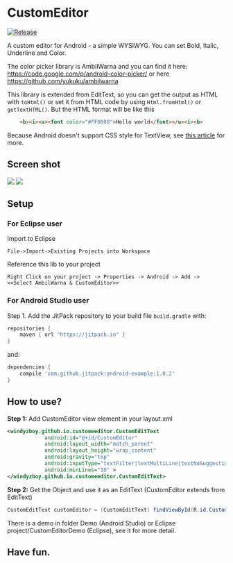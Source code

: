 CustomEditor
============

[![Release](https://img.shields.io/github/release/windyzboy/CustomEditor.svg?label=JitPack%20Maven)](https://jitpack.io/#windyzboy/CustomEditor/v1.0.1)

A custom editor for Android - a simple WYSIWYG. You can set Bold, Italic, Underline and Color.

The color picker library is AmbilWarna and you can find it here: https://code.google.com/p/android-color-picker/
or here https://github.com/yukuku/ambilwarna

This library is extended from EditText, so you can get the output as HTML with `toHtml()` or set it from HTML code by using `Html.fromHtml()` or `getTextHTML()`. But the HTML format will be like this 
```HTML
    <b><i><u><font color="#FF0000">Hello world</font></u><i><b>
```
Because Android doesn't support CSS style for TextView, see <a href="http://javatechig.com/android/display-html-in-android-textview"> this article</a> for more.

## Screen shot
<img src='http://s12.postimg.org/w499omo65/Screenshot_2015_05_09_23_07_56.png'>
<img src='http://s12.postimg.org/mz0wurkrh/Screenshot_2015_05_09_23_10_54.png'>

## Setup
### For Eclipse user
Import to Eclipse
    
    File->Import->Existing Projects into Workspace
    
Reference this lib to your project
    
    Right Click on your project -> Properties -> Android -> Add -> <<Select AmbilWarna & CustomEditor>> 
### For Android Studio user
Step 1. Add the JitPack repository to your build file `build.gradle` with:
```gradle
repositories {
    maven { url "https://jitpack.io" }
}
```
and:

```gradle
dependencies {
    compile 'com.github.jitpack:android-example:1.0.2'
}
```

## How to use?
**Step 1:** Add CustomEditor view element in your layout.xml
```XML
<windyzboy.github.io.customeeditor.CustomEditText
            android:id="@+id/CustomEditor"
            android:layout_width="match_parent"
            android:layout_height="wrap_content"
            android:gravity="top"
            android:inputType="textFilter|textMultiLine|textNoSuggestions"
            android:minLines="10" >
</windyzboy.github.io.customeeditor.CustomEditText>
```

**Step 2:** Get the Object and use it as an EditText (CustomEditor extends from EditText)
```Java
CustomEditText customEditor = (CustomEditText) findViewById(R.id.CustomEditor);
```

There is a demo in folder Demo (Android Studio) or Eclipse project/CustomEditorDemo (Eclipse), see it for more detail.

## Have fun.
